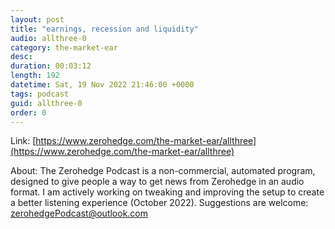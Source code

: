 ```yaml
---
layout: post
title: "earnings, recession and liquidity"
audio: allthree-0
category: the-market-ear
desc: 
duration: 00:03:12
length: 192
datetime: Sat, 19 Nov 2022 21:46:00 +0000
tags: podcast
guid: allthree-0
order: 0
---
```



Link: [https://www.zerohedge.com/the-market-ear/allthree](https://www.zerohedge.com/the-market-ear/allthree)

About: The Zerohedge Podcast is a non-commercial, automated program, designed to give people a way to get news from Zerohedge in an audio format.  I am actively working on tweaking and improving the setup to create a better listening experience (October 2022).  Suggestions are welcome: [zerohedgePodcast@outlook.com](mailto:zerohedgePodcast@outlook.com)